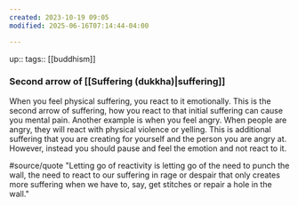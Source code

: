 ```yaml
---
created: 2023-10-19 09:05
modified: 2025-06-16T07:14:44-04:00

---
```

up::
tags:: [[buddhism]]


### Second arrow of [[Suffering (dukkha)|suffering]]
When you feel physical suffering, you react to it emotionally. This is the second arrow of suffering, how you react to that initial suffering can cause you mental pain. Another example is when you feel angry. When people are angry, they will react with physical violence or yelling. This is additional suffering that you are creating for yourself and the person you are angry at. However, instead you should pause and feel the emotion and not react to it.

#source/quote
"Letting go of reactivity is letting go of the need to punch the wall, the need to react to our suffering in rage or despair that only creates more suffering when we have to, say, get stitches or repair a hole in the wall."
